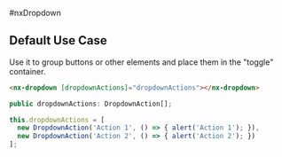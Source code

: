 #nxDropdown

## Default Use Case
Use it to group buttons or other elements and place them in the "toggle" container.

```html
<nx-dropdown [dropdownActions]="dropdownActions"></nx-dropdown>
```

```javascript
public dropdownActions: DropdownAction[];

this.dropdownActions = [
  new DropdownAction('Action 1', () => { alert('Action 1'); }),
  new DropdownAction('Action 2', () => { alert('Action 2'); })
];
```
